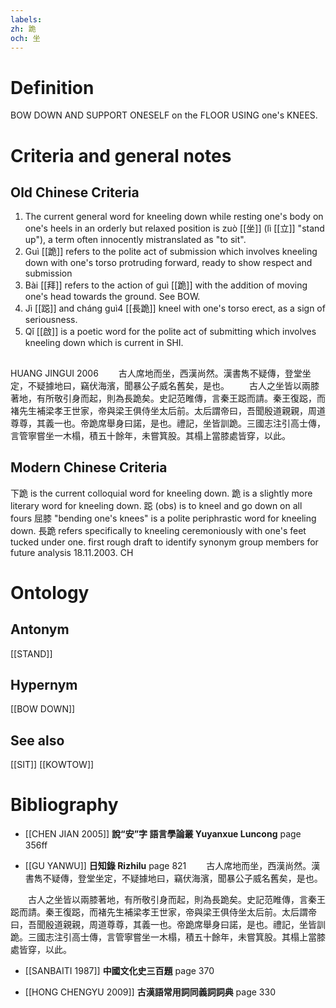 ```yaml
---
labels: 
zh: 跪
och: 坐
---
```


# Definition
BOW DOWN AND SUPPORT ONESELF on the FLOOR USING one's KNEES.
# Criteria and general notes
## Old Chinese Criteria
1. The current general word for kneeling down while resting one's body on one's heels in an orderly but relaxed position is zuò [[坐]] (lì [[立]] "stand up"), a term often innocently mistranslated as "to sit".
2. Guì [[跪]] refers to the polite act of submission which involves kneeling down with one's torso protruding forward, ready to show respect and submission
3. Bài [[拜]] refers to the action of guì [[跪]] with the addition of moving one's head towards the ground. See BOW.
4. Jì [[跽]] and cháng guì4 [[長跪]] kneel with one's torso erect, as a sign of seriousness.
5. Qǐ [[啟]] is a poetic word for the polite act of submitting which involves kneeling down which is current in SHI.
## 
HUANG JINGUI 2006　　
古人席地而坐，西漢尚然。漢書雋不疑傳，登堂坐定，不疑據地曰，竊伏海濱，聞暴公子威名舊矣，是也。
　　古人之坐皆以兩膝著地，有所敬引身而起，則為長跪矣。史記范睢傳，言秦王跽而請。秦王復跽，而褚先生補梁孝王世家，帝與梁王俱侍坐太后前。太后謂帝曰，吾聞殷道親親，周道尊尊，其義一也。帝跪席舉身曰諾，是也。禮記，坐皆訓跪。三國志注引高士傳，言管寧嘗坐一木榻，積五十餘年，未嘗箕股。其榻上當膝處皆穿，以此。
## Modern Chinese Criteria
下跪 is the current colloquial word for kneeling down.
跪 is a slightly more literary word for kneeling down.
跽 (obs) is to kneel and go down on all fours
屈膝 "bending one's knees" is a polite periphrastic word for kneeling down.
長跪 refers specifically to kneeling ceremoniously with one's feet tucked under one.
first rough draft to identify synonym group members for future analysis 18.11.2003. CH
# Ontology

## Antonym
[[STAND]]
## Hypernym
[[BOW DOWN]]
## See also
[[SIT]]
[[KOWTOW]]
# Bibliography
- [[CHEN JIAN 2005]]
**說“安”字 語言學論叢 Yuyanxue Luncong** page 356ff

- [[GU YANWU]]
**日知錄 Rizhilu** page 821
　　古人席地而坐，西漢尚然。漢書雋不疑傳，登堂坐定，不疑據地曰，竊伏海濱，聞暴公子威名舊矣，是也。

　　古人之坐皆以兩膝著地，有所敬引身而起，則為長跪矣。史記范睢傳，言秦王跽而請。秦王復跽，而褚先生補梁孝王世家，帝與梁王俱侍坐太后前。太后謂帝曰，吾聞殷道親親，周道尊尊，其義一也。帝跪席舉身曰諾，是也。禮記，坐皆訓跪。三國志注引高士傳，言管寧嘗坐一木榻，積五十餘年，未嘗箕股。其榻上當膝處皆穿，以此。
- [[SANBAITI 1987]]
**中國文化史三百題** page 370

- [[HONG CHENGYU 2009]]
**古漢語常用詞同義詞詞典** page 330
